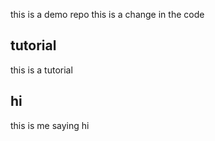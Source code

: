 this is a demo repo
this is a change in the code


## tutorial 

this is a tutorial

## hi

this is me saying hi
